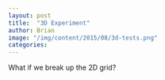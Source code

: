 ```yaml
---
layout: post
title:  "3D Experiment"
author: Brian
image: "/img/content/2015/08/3d-tests.png"
categories: 
---
```

What if we break up the 2D grid?
